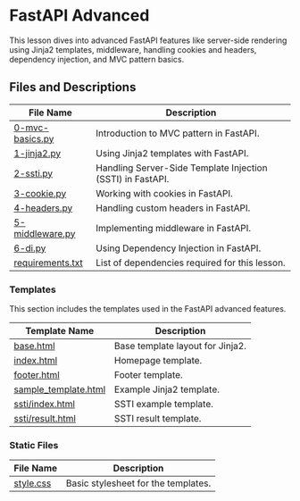 # FastAPI Advanced

This lesson dives into advanced FastAPI features like server-side rendering using Jinja2 templates, middleware, handling cookies and headers, dependency injection, and MVC pattern basics.

## Files and Descriptions

| File Name                                      | Description                                                       |
|------------------------------------------------|-------------------------------------------------------------------|
| [0-mvc-basics.py](0-mvc-basics.py)             | Introduction to MVC pattern in FastAPI.                           |
| [1-jinja2.py](1-jinja2.py)                     | Using Jinja2 templates with FastAPI.                              |
| [2-ssti.py](2-ssti.py)                         | Handling Server-Side Template Injection (SSTI) in FastAPI.        |
| [3-cookie.py](3-cookie.py)                     | Working with cookies in FastAPI.                                  |
| [4-headers.py](4-headers.py)                   | Handling custom headers in FastAPI.                               |
| [5-middleware.py](5-middleware.py)             | Implementing middleware in FastAPI.                               |
| [6-di.py](6-di.py)                             | Using Dependency Injection in FastAPI.                            |
| [requirements.txt](requirements.txt)           | List of dependencies required for this lesson.                    |

### Templates

This section includes the templates used in the FastAPI advanced features.

| Template Name                                | Description                                                       |
|----------------------------------------------|-------------------------------------------------------------------|
| [base.html](templates/base.html)             | Base template layout for Jinja2.                                   |
| [index.html](templates/index.html)           | Homepage template.                                                 |
| [footer.html](templates/footer.html)         | Footer template.                                                   |
| [sample_template.html](templates/sample_template.html) | Example Jinja2 template.                                          |
| [ssti/index.html](templates/ssti/index.html) | SSTI example template.                                             |
| [ssti/result.html](templates/ssti/result.html) | SSTI result template.                                             |

### Static Files

| File Name                                      | Description                                                       |
|------------------------------------------------|-------------------------------------------------------------------|
| [style.css](static/style.css)                  | Basic stylesheet for the templates.                               |
